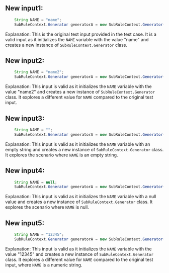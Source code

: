 ## New input1:
```java
    String NAME = "name";
    SubRuleContext.Generator generatorA = new SubRuleContext.Generator();
```
Explanation: This is the original test input provided in the test case. It is a valid input as it initializes the `NAME` variable with the value "name" and creates a new instance of `SubRuleContext.Generator` class.

## New input2:
```java
    String NAME = "name2";
    SubRuleContext.Generator generatorA = new SubRuleContext.Generator();
```
Explanation: This input is valid as it initializes the `NAME` variable with the value "name2" and creates a new instance of `SubRuleContext.Generator` class. It explores a different value for `NAME` compared to the original test input.

## New input3:
```java
    String NAME = "";
    SubRuleContext.Generator generatorA = new SubRuleContext.Generator();
```
Explanation: This input is valid as it initializes the `NAME` variable with an empty string and creates a new instance of `SubRuleContext.Generator` class. It explores the scenario where `NAME` is an empty string.

## New input4:
```java
    String NAME = null;
    SubRuleContext.Generator generatorA = new SubRuleContext.Generator();
```
Explanation: This input is valid as it initializes the `NAME` variable with a null value and creates a new instance of `SubRuleContext.Generator` class. It explores the scenario where `NAME` is null.

## New input5:
```java
    String NAME = "12345";
    SubRuleContext.Generator generatorA = new SubRuleContext.Generator();
```
Explanation: This input is valid as it initializes the `NAME` variable with the value "12345" and creates a new instance of `SubRuleContext.Generator` class. It explores a different value for `NAME` compared to the original test input, where `NAME` is a numeric string.